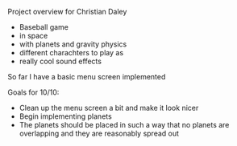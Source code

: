 Project overview for Christian Daley

* Baseball game
* in space
* with planets and gravity physics
* different charachters to play as
* really cool sound effects

So far I have a basic menu screen implemented

Goals for 10/10:

* Clean up the menu screen a bit and make it look nicer
* Begin implementing planets
* The planets should be placed in such a way that no planets are overlapping and they are reasonably spread out
